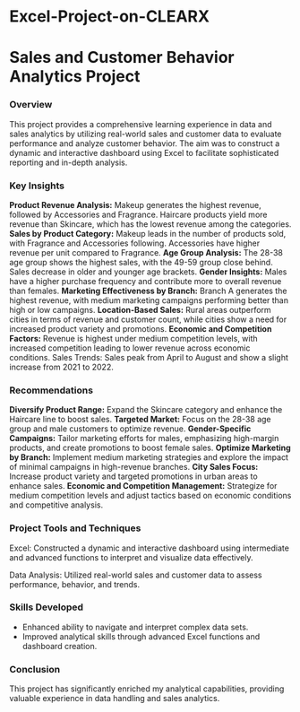 # Excel-Project-on-CLEARX
# Sales and Customer Behavior Analytics Project

### Overview
This project provides a comprehensive learning experience in data and sales analytics by utilizing real-world sales and customer data to evaluate performance and analyze customer behavior. The aim was to construct a dynamic and interactive dashboard using Excel to facilitate sophisticated reporting and in-depth analysis.

### Key Insights
**Product Revenue Analysis:** Makeup generates the highest revenue, followed by Accessories and Fragrance. Haircare products yield more revenue than Skincare, which has the lowest revenue among the categories.
**Sales by Product Category:** Makeup leads in the number of products sold, with Fragrance and Accessories following. Accessories have higher revenue per unit compared to Fragrance.
**Age Group Analysis:** The 28-38 age group shows the highest sales, with the 49-59 group close behind. Sales decrease in older and younger age brackets.
**Gender Insights:** Males have a higher purchase frequency and contribute more to overall revenue than females.
**Marketing Effectiveness by Branch:** Branch A generates the highest revenue, with medium marketing campaigns performing better than high or low campaigns.
**Location-Based Sales:** Rural areas outperform cities in terms of revenue and customer count, while cities show a need for increased product variety and promotions.
**Economic and Competition Factors:** Revenue is highest under medium competition levels, with increased competition leading to lower revenue across economic conditions.
Sales Trends: Sales peak from April to August and show a slight increase from 2021 to 2022.

### Recommendations
**Diversify Product Range:** Expand the Skincare category and enhance the Haircare line to boost sales.
**Targeted Market:** Focus on the 28-38 age group and male customers to optimize revenue.
**Gender-Specific Campaigns:** Tailor marketing efforts for males, emphasizing high-margin products, and create promotions to boost female sales.
**Optimize Marketing by Branch:** Implement medium marketing strategies and explore the impact of minimal campaigns in high-revenue branches.
**City Sales Focus:** Increase product variety and targeted promotions in urban areas to enhance sales.
**Economic and Competition Management:** Strategize for medium competition levels and adjust tactics based on economic conditions and competitive analysis.

### Project Tools and Techniques
Excel: Constructed a dynamic and interactive dashboard using intermediate and advanced functions to interpret and visualize data effectively.

Data Analysis: Utilized real-world sales and customer data to assess performance, behavior, and trends.

### Skills Developed
- Enhanced ability to navigate and interpret complex data sets.
- Improved analytical skills through advanced Excel functions and dashboard creation.

### Conclusion
This project has significantly enriched my analytical capabilities, providing valuable experience in data handling and sales analytics.


